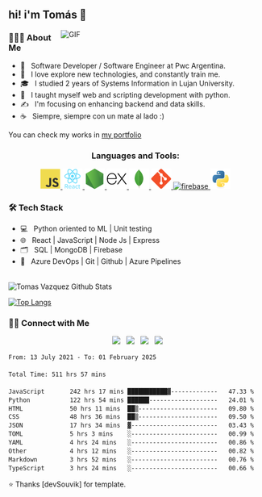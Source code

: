 <h2> hi! i'm Tomás 👋</h2>
<img align="right" alt="GIF" src="https://media1.giphy.com/media/TfelnmQ8VU3K/giphy.gif" width="400"/>

<h3> 👨🏻‍💻 About Me </h3>

- 🔭 &nbsp; Software Developer / Software Engineer at Pwc Argentina.
- 🤔 &nbsp; I love explore new technologies, and constantly train me.
- 🎓 &nbsp; I studied 2 years of Systems Information in Lujan University.
- 💼 &nbsp; I taught myself web and scripting development with python.
- ✍️ &nbsp; I'm focusing on enhancing backend and data skills.
- ☕ &nbsp; Siempre, siempre con un mate al lado :) 

You can check my works in <a href = 'https://tomasvazquez.web.app'>my portfolio</a>

<h3 align="center">Languages and Tools:</h3>
<p align="center"> 
  <a href="https://developer.mozilla.org/en-US/docs/Web/JavaScript" target="_blank" rel="noreferrer"> <img src="https://raw.githubusercontent.com/devicons/devicon/master/icons/javascript/javascript-original.svg" alt="javascript" width="40" height="40"/> </a>
  <a href="https://reactjs.org/" target="_blank" rel="noreferrer"> <img src="https://raw.githubusercontent.com/devicons/devicon/master/icons/react/react-original-wordmark.svg" alt="react" width="40" height="40"/> </a>
  <a href="https://nodejs.org" target="_blank" rel="noreferrer"> <img src="https://raw.githubusercontent.com/devicons/devicon/master/icons/nodejs/nodejs-original.svg" alt="nodejs" width="40" height="40"/> </a>
  <a href = 'https://expressjs.com/es/' target = "_blank" rel ="noferrerer"><img src = "https://raw.githubusercontent.com/devicons/devicon/master/icons/express/express-original.svg" alt = 'express' width='40' height= '40'</a>
    <a href="https://www.mongodb.com/es" target="_blank" rel="noreferrer"> <img src="https://raw.githubusercontent.com/devicons/devicon/master/icons/mongodb/mongodb-original.svg" alt="mongo" width="40" height="40"/> </a>
    <a href="https://git-scm.com/" target="_blank" rel="noreferrer"> <img src="https://raw.githubusercontent.com/devicons/devicon/master/icons/git/git-original.svg" alt="git" width="40" height="40"/> </a>
    <a href="https://firebase.google.com/" target="_blank" rel="noreferrer"> <img src="https://www.vectorlogo.zone/logos/firebase/firebase-icon.svg" alt="firebase" width="40" height="40"/> </a>
     <a href="https://www.python.org" target="_blank" rel="noreferrer"> <img src="https://raw.githubusercontent.com/devicons/devicon/master/icons/python/python-original.svg" alt="python" width="40" height="40"/> </a>  </p>

<h3>🛠 Tech Stack</h3>

- 💻 &nbsp; Python oriented to ML | Unit testing
- 🌐 &nbsp; React | JavaScript | Node Js | Express 
- 🗂️ &nbsp; SQL | MongoDB | Firebase
- 🔧 &nbsp; Azure DevOps | Git | Github | Azure Pipelines

<br>

<img align="center" src='https://github-readme-stats.vercel.app/api?username=vazqueztomas&&show_icons=true&title_color=#1f619c&icon_color=bb2acf&text_color=daf7dc&bg_color=#1f619c%22' alt="Tomas Vazquez Github Stats">

</br>


[![Top Langs](https://github-readme-stats.vercel.app/api/top-langs/?username=vazqueztomas)](https://github.com/vazqueztomas/github-readme-stats)
<br>


<h3> 🤝🏻 Connect with Me </h3>

<p align="center">
&nbsp; <a href="https://twitter.com/tomasvazquez21" target="_blank" rel="noopener noreferrer"><img src="https://img.icons8.com/plasticine/100/000000/twitter.png" width="50" /></a>  
&nbsp; <a href="https://www.instagram.com/tomasvazquez21/" target="_blank" rel="noopener noreferrer"><img src="https://img.icons8.com/plasticine/100/000000/instagram-new.png" width="50" /></a>  
&nbsp; <a href="https://www.linkedin.com/in/tomasvazquez21/" target="_blank" rel="noopener noreferrer"><img src="https://img.icons8.com/plasticine/100/000000/linkedin.png" width="50" /></a>
&nbsp; <a href="mailto:vazquezt2018@gmail.com" target="_blank" rel="noopener noreferrer"><img src="https://img.icons8.com/plasticine/100/000000/gmail.png"  width="50" /></a>
</p>

<!--START_SECTION:waka-->

```txt
From: 13 July 2021 - To: 01 February 2025

Total Time: 511 hrs 57 mins

JavaScript       242 hrs 17 mins ███████████▓-------------   47.33 %
Python           122 hrs 54 mins ██████-------------------   24.01 %
HTML             50 hrs 11 mins  ██▒----------------------   09.80 %
CSS              48 hrs 36 mins  ██▒----------------------   09.50 %
JSON             17 hrs 34 mins  ▓------------------------   03.43 %
TOML             5 hrs 3 mins    ░------------------------   00.99 %
YAML             4 hrs 24 mins   ░------------------------   00.86 %
Other            4 hrs 12 mins   ░------------------------   00.82 %
Markdown         3 hrs 52 mins   ░------------------------   00.76 %
TypeScript       3 hrs 24 mins   ░------------------------   00.66 %
```

<!--END_SECTION:waka-->

⭐️ Thanks [devSouvik] for template.
<br>

